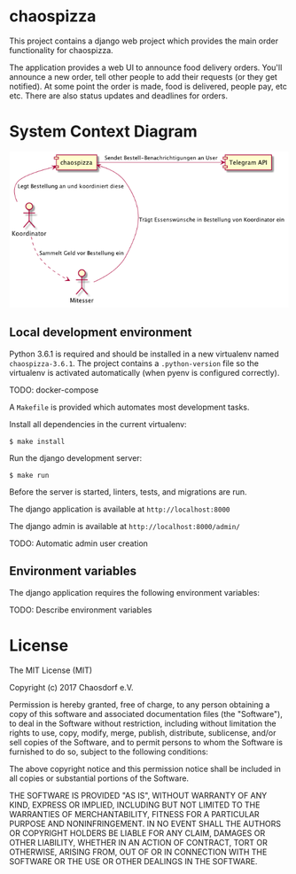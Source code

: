 # chaospizza

This project contains a django web project which provides the main order
functionality for chaospizza.  

The application provides a web UI to announce food delivery orders.  You'll
announce a new order, tell other people to add their requests (or they get
notified).  At some point the order is made, food is delivered, people pay, etc
etc. There are also status updates and deadlines for orders.  

# System Context Diagram

![System Context Diagram](docs/system-context.png "System Context Diagram")

## Local development environment

Python 3.6.1 is required and should be installed in a new virtualenv named
`chaospizza-3.6.1`.  The project contains a `.python-version` file so the
virtualenv is activated automatically (when pyenv is configured correctly).  

TODO: docker-compose

A `Makefile` is provided which automates most development tasks.  

Install all dependencies in the current virtualenv:  

    $ make install

Run the django development server:  

    $ make run

Before the server is started, linters, tests, and migrations are run.  

The django application is available at `http://localhost:8000`  

The django admin is available at `http://localhost:8000/admin/`  

TODO: Automatic admin user creation  

## Environment variables

The django application requires the following environment variables:  

TODO: Describe environment variables  

# License

The MIT License (MIT)

Copyright (c) 2017 Chaosdorf e.V.

Permission is hereby granted, free of charge, to any person obtaining a copy of this software and associated documentation files (the "Software"), to deal in the Software without restriction, including without limitation the rights to use, copy, modify, merge, publish, distribute, sublicense, and/or sell copies of the Software, and to permit persons to whom the Software is furnished to do so, subject to the following conditions:

The above copyright notice and this permission notice shall be included in all copies or substantial portions of the Software.

THE SOFTWARE IS PROVIDED "AS IS", WITHOUT WARRANTY OF ANY KIND, EXPRESS OR IMPLIED, INCLUDING BUT NOT LIMITED TO THE WARRANTIES OF MERCHANTABILITY, FITNESS FOR A PARTICULAR PURPOSE AND NONINFRINGEMENT. IN NO EVENT SHALL THE AUTHORS OR COPYRIGHT HOLDERS BE LIABLE FOR ANY CLAIM, DAMAGES OR OTHER LIABILITY, WHETHER IN AN ACTION OF CONTRACT, TORT OR OTHERWISE, ARISING FROM, OUT OF OR IN CONNECTION WITH THE SOFTWARE OR THE USE OR OTHER DEALINGS IN THE SOFTWARE.
